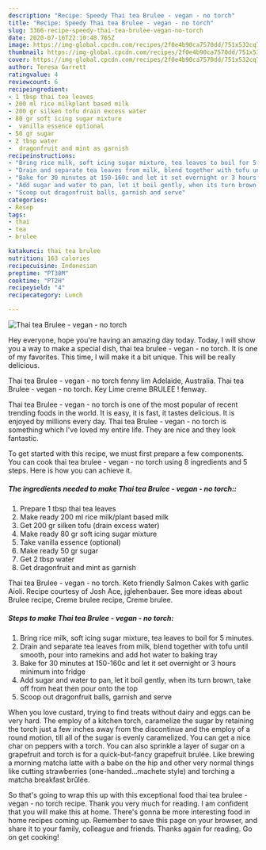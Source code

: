```yaml
---
description: "Recipe: Speedy Thai tea Brulee - vegan - no torch"
title: "Recipe: Speedy Thai tea Brulee - vegan - no torch"
slug: 3366-recipe-speedy-thai-tea-brulee-vegan-no-torch
date: 2020-07-16T22:10:48.765Z
image: https://img-global.cpcdn.com/recipes/2f0e4b90ca7570dd/751x532cq70/thai-tea-brulee-vegan-no-torch-recipe-main-photo.jpg
thumbnail: https://img-global.cpcdn.com/recipes/2f0e4b90ca7570dd/751x532cq70/thai-tea-brulee-vegan-no-torch-recipe-main-photo.jpg
cover: https://img-global.cpcdn.com/recipes/2f0e4b90ca7570dd/751x532cq70/thai-tea-brulee-vegan-no-torch-recipe-main-photo.jpg
author: Teresa Garrett
ratingvalue: 4
reviewcount: 6
recipeingredient:
- 1 tbsp thai tea leaves
- 200 ml rice milkplant based milk
- 200 gr silken tofu drain excess water
- 80 gr soft icing sugar mixture
-  vanilla essence optional
- 50 gr sugar
- 2 tbsp water
-  dragonfruit and mint as garnish
recipeinstructions:
- "Bring rice milk, soft icing sugar mixture, tea leaves to boil for 5 minutes."
- "Drain and separate tea leaves from milk, blend together with tofu until smooth, pour into ramekins and add hot water to baking tray"
- "Bake for 30 minutes at 150-160c and let it set overnight or 3 hours minimum into fridge"
- "Add sugar and water to pan, let it boil gently, when its turn brown, take off from heat then pour onto the top"
- "Scoop out dragonfruit balls, garnish and serve"
categories:
- Resep
tags:
- thai
- tea
- brulee

katakunci: thai tea brulee
nutrition: 163 calories
recipecuisine: Indonesian
preptime: "PT38M"
cooktime: "PT2H"
recipeyield: "4"
recipecategory: Lunch

---
```



![Thai tea Brulee - vegan - no torch](https://img-global.cpcdn.com/recipes/2f0e4b90ca7570dd/751x532cq70/thai-tea-brulee-vegan-no-torch-recipe-main-photo.jpg)

Hey everyone, hope you're having an amazing day today. Today, I will show you a way to make a special dish, thai tea brulee - vegan - no torch. It is one of my favorites. This time, I will make it a bit unique. This will be really delicious.

Thai tea Brulee - vegan - no torch fenny lim Adelaide, Australia. Thai tea Brulee - vegan - no torch. Key Lime creme BRULEE ! fenway.

Thai tea Brulee - vegan - no torch is one of the most popular of recent trending foods in the world. It is easy, it is fast, it tastes delicious. It is enjoyed by millions every day. Thai tea Brulee - vegan - no torch is something which I've loved my entire life. They are nice and they look fantastic.


To get started with this recipe, we must first prepare a few components. You can cook thai tea brulee - vegan - no torch using 8 ingredients and 5 steps. Here is how you can achieve it.

##### The ingredients needed to make Thai tea Brulee - vegan - no torch::

1. Prepare 1 tbsp thai tea leaves
1. Make ready 200 ml rice milk/plant based milk
1. Get 200 gr silken tofu (drain excess water)
1. Make ready 80 gr soft icing sugar mixture
1. Take  vanilla essence (optional)
1. Make ready 50 gr sugar
1. Get 2 tbsp water
1. Get  dragonfruit and mint as garnish


Thai tea Brulee - vegan - no torch. Keto friendly Salmon Cakes with garlic Aioli. Recipe courtesy of Josh Ace, jglehenbauer. See more ideas about Brulee recipe, Creme brulee recipe, Creme brulee. 

##### Steps to make Thai tea Brulee - vegan - no torch:

1. Bring rice milk, soft icing sugar mixture, tea leaves to boil for 5 minutes.
1. Drain and separate tea leaves from milk, blend together with tofu until smooth, pour into ramekins and add hot water to baking tray
1. Bake for 30 minutes at 150-160c and let it set overnight or 3 hours minimum into fridge
1. Add sugar and water to pan, let it boil gently, when its turn brown, take off from heat then pour onto the top
1. Scoop out dragonfruit balls, garnish and serve


When you love custard, trying to find treats without dairy and eggs can be very hard. The employ of a kitchen torch, caramelize the sugar by retaining the torch just a few inches away from the discontinue and the employ of a round motion, till all of the sugar is evenly caramelized. You can get a nice char on peppers with a torch. You can also sprinkle a layer of sugar on a grapefruit and torch is for a quick-but-fancy grapefruit brulée. Like brewing a morning matcha latte with a babe on the hip and other very normal things like cutting strawberries (one-handed…machete style) and torching a matcha breakfast brûlée. 

So that's going to wrap this up with this exceptional food thai tea brulee - vegan - no torch recipe. Thank you very much for reading. I am confident that you will make this at home. There's gonna be more interesting food in home recipes coming up. Remember to save this page on your browser, and share it to your family, colleague and friends. Thanks again for reading. Go on get cooking!
